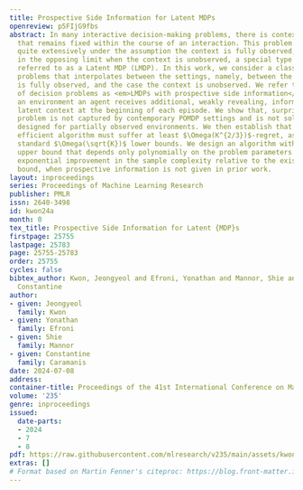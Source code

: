 ```yaml
---
title: Prospective Side Information for Latent MDPs
openreview: p5FIjG9fbs
abstract: In many interactive decision-making problems, there is contextual side information
  that remains fixed within the course of an interaction. This problem has been studied
  quite extensively under the assumption the context is fully observed, as well as
  in the opposing limit when the context is unobserved, a special type of POMDP also
  referred to as a Latent MDP (LMDP). In this work, we consider a class of decision
  problems that interpolates between the settings, namely, between the case the context
  is fully observed, and the case the context is unobserved. We refer to this class
  of decision problems as <em>LMDPs with prospective side information</em>. In such
  an environment an agent receives additional, weakly revealing, information on the
  latent context at the beginning of each episode. We show that, surprisingly, this
  problem is not captured by contemporary POMDP settings and is not solved by RL algorithms
  designed for partially observed environments. We then establish that any sample
  efficient algorithm must suffer at least $\Omega(K^{2/3})$-regret, as opposed to
  standard $\Omega(\sqrt{K})$ lower bounds. We design an algorithm with a matching
  upper bound that depends only polynomially on the problem parameters. This establishes
  exponential improvement in the sample complexity relative to the existing LMDP lower
  bound, when prospective information is not given in prior work.
layout: inproceedings
series: Proceedings of Machine Learning Research
publisher: PMLR
issn: 2640-3498
id: kwon24a
month: 0
tex_title: Prospective Side Information for Latent {MDP}s
firstpage: 25755
lastpage: 25783
page: 25755-25783
order: 25755
cycles: false
bibtex_author: Kwon, Jeongyeol and Efroni, Yonathan and Mannor, Shie and Caramanis,
  Constantine
author:
- given: Jeongyeol
  family: Kwon
- given: Yonathan
  family: Efroni
- given: Shie
  family: Mannor
- given: Constantine
  family: Caramanis
date: 2024-07-08
address:
container-title: Proceedings of the 41st International Conference on Machine Learning
volume: '235'
genre: inproceedings
issued:
  date-parts:
  - 2024
  - 7
  - 8
pdf: https://raw.githubusercontent.com/mlresearch/v235/main/assets/kwon24a/kwon24a.pdf
extras: []
# Format based on Martin Fenner's citeproc: https://blog.front-matter.io/posts/citeproc-yaml-for-bibliographies/
---
```

